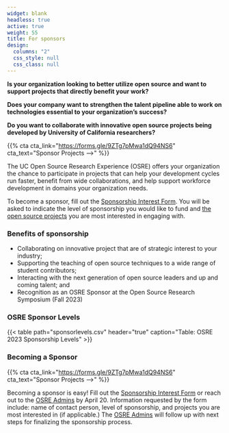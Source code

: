 ```yaml
---
widget: blank
headless: true
active: true
weight: 55
title: For sponsors
design:
  columns: "2"
  css_style: null
  css_class: null
---
```


**Is your organization looking to better utilize open source and want to support projects that directly benefit your work?**  

**Does your company want to strengthen the talent pipeline able to work on technologies essential to your organization’s success?**  

**Do you want to collaborate with innovative open source projects being developed by University of California researchers?**  

{{% cta cta_link="https://forms.gle/9ZTg7pMwa1dQ94NS6" cta_text="Sponsor Projects -->" %}}

The UC Open Source Research Experience (OSRE) offers your organization the chance to participate in projects that can help your development cycles run faster, benefit from wide collaborations, and help support workforce development in domains your organization needs.  

To become a sponsor, fill out the [Sponsorship Interest Form](https://forms.gle/9ZTg7pMwa1dQ94NS6). You will be asked to indicate the level of sponsorship you would like to fund and [the open source projects](/osre/#projects) you are most interested in engaging with. 

### Benefits of sponsorship

- Collaborating on innovative project that are of strategic interest to your industry;
- Supporting the teaching of open source techniques to a wide range of student contributors;
- Interacting with the next generation of open source leaders and up and coming talent; and
- Recognition as an OSRE Sponsor at the Open Source Research Symposium (Fall 2023)

### OSRE Sponsor Levels

{{< table path="sponsorlevels.csv" header="true" caption="Table: OSRE 2023 Sponsorship Levels" >}}

### Becoming a Sponsor

{{% cta cta_link="https://forms.gle/9ZTg7pMwa1dQ94NS6" cta_text="Sponsor Projects -->" %}}

Becoming a sponsor is easy! Fill out the [Sponsorship Interest Form](https://forms.gle/9ZTg7pMwa1dQ94NS6) or reach out to the [OSRE Admins](mailto:ospo-info-group@ucsc.edu) by April 20.  Information requested by the form include: name of contact person, level of sponsorship, and projects you are most interested in (if applicable.) The [OSRE Admins](mailto:ospo-info-group@ucsc.edu) will follow up with next steps for finalizing the sponsorship process.



